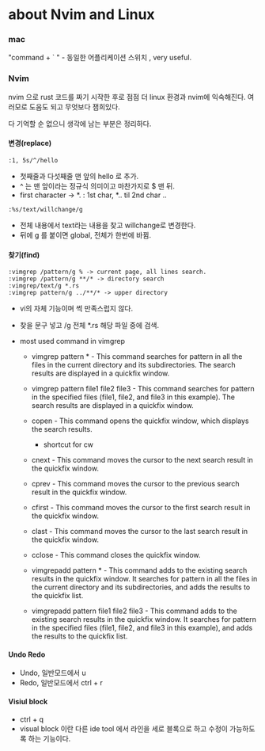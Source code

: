 # about Nvim and Linux

### mac 

"command + ` " - 동일한 어플리케이션 스위치 , very useful. 


### Nvim 

nvim 으로 rust 코드를 짜기 시작한 후로 점점 더 linux 환경과 nvim에 익숙해진다. 여러모로 도움도 되고 무엇보다 잼희있다. 


다 기억할 순 없으니 생각에 남는 부분은 정리하다. 


#### 변경(replace)

```vi
:1, 5s/^/hello 
```

* 첫째줄과 다섯째줄 맨 앞의 hello 로 추가.
* ^ 는 맨 앞이라는 정규식 의미이고 마찬가지로 $ 맨 뒤.
* first character -> *. : 1st char, *.. til 2nd char .. 

```vi
:%s/text/willchange/g
```

* 전체 내용에서 text라는 내용을 찾고 willchange로 변경한다.
* 뒤에 g 를 붙이면 global, 전체가 한번에 바뀜. 

#### 찾기(find)

```vi
:vimgrep /pattern/g % -> current page, all lines search.   
:vimgrep /pattern/g **/* -> directory search
:vimgrep/text/g *.rs 
:vimgrep pattern/g ../**/* -> upper directory
```

* vi의 자체 기능이며 썩 만족스럽지 않다. 
* 찾을 문구 넣고 /g 전체 *.rs 해당 파일 중에 검색. 

* most used command in vimgrep 
	* vimgrep pattern * - This command searches for pattern in all the files in the current directory and its subdirectories. The search results are displayed in a quickfix window.

	* vimgrep pattern file1 file2 file3 - This command searches for pattern in the specified files (file1, file2, and file3 in this example). The search results are displayed in a quickfix window.
	* copen - This command opens the quickfix window, which displays the search results.
		* shortcut for cw 

	* cnext - This command moves the cursor to the next search result in the quickfix window.
	* cprev - This command moves the cursor to the previous search result in the quickfix window.
	* cfirst - This command moves the cursor to the first search result in the quickfix window.
	* clast - This command moves the cursor to the last search result in the quickfix window.
	* cclose - This command closes the quickfix window.
	* vimgrepadd pattern * - This command adds to the existing search results in the quickfix window. It searches for pattern in all the files in the current directory and its subdirectories, and adds the results to the quickfix list.
	* vimgrepadd pattern file1 file2 file3 - This command adds to the existing search results in the quickfix window. It searches for pattern in the specified files (file1, file2, and file3 in this example), and adds the results to the quickfix list.



#### Undo Redo

* Undo, 일반모드에서 u 
* Redo, 일반모드에서 ctrl + r 

#### Visiul block 

* ctrl + q
* visual block 이란 다른 ide tool 에서 라인을 세로 블록으로 하고 수정이 가능하도록 하는 기능이다. 



